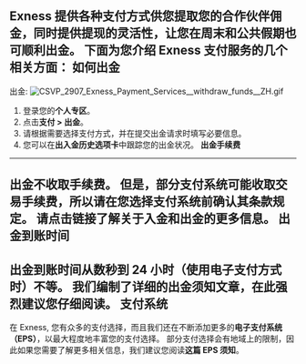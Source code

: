 
Exness 提供各种支付方式供您**提取**您的**合作伙伴佣金**，同时提供提现的灵活性，让您在周末和公共假期也可顺利出金。
下面为您介绍 Exness 支付服务的几个相关方面：
**如何出金**
----------
出金:
![CSVP_2907_Exness_Payment_Services__withdraw_funds__ZH.gif](https://get.exnessaffiliates.help/hc/article_attachments/4600098132754/CSVP_2907_Exness_Payment_Services__withdraw_funds__EN__1_.gif)
1. 登录您的**个人专区**。
2. 点击**支付 > 出金**。
3. 请根据需要选择支付方式，并在提交出金请求时填写必要信息。
4. 您可以在**出入金历史选项卡**中跟踪您的出金状况。
**出金手续费**
----------
出金不收取手续费。 但是，部分支付系统可能收取交易手续费，所以请在您选择支付系统前确认其条款规定。
请点击链接了解**关于入金和出金**的更多信息。
**出金到账时间**
----------
出金到账时间从数秒到 24 小时（使用电子支付方式时）不等。 我们编制了详细的**出金须知**文章，在此强烈建议您仔细阅读。
**支付系统**
----------
在 Exness, 您有众多的支付选择，而且我们还在不断添加更多的**电子支付系统（EPS）**，以最大程度地丰富您的支付选择。 部分支付选择会有地域上的限制，因此如果您需要了解更多相关信息，我们建议您阅读**这篇 EPS 须知**。